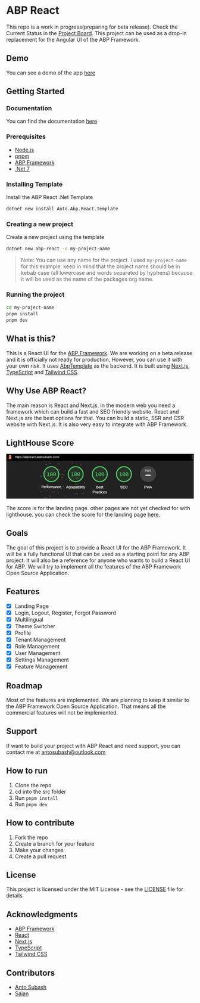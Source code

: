# ABP React

This repo is a work in progress(preparing for beta release). Check the Current Status in the [Project Board](https://github.com/users/antosubash/projects/2). This project can be used as a drop-in replacement for the Angular UI of the ABP Framework.

## Demo

You can see a demo of the app [here](https://abpreact.antosubash.com/)

## Getting Started

### Documentation

You can find the documentation [here](https://antosubash.github.io/AbpReact/)

### Prerequisites

- [Node.js](https://nodejs.org/en/)
- [pnpm](https://pnpm.js.org/en/installation)
- [ABP Framework](https://abp.io/)
- [.Net 7](https://dotnet.microsoft.com/download/dotnet/7.0)

### Installing Template

Install the ABP React .Net Template

```bash
dotnet new install Anto.Abp.React.Template
```

### Creating a new project

Create a new project using the template

```bash
dotnet new abp-react -o my-project-name
```

> Note: You can use any name for the project. I used `my-project-name` for this example. keep in mind that the project name should be in kebab case (all lowercase and words separated by hyphens) because it will be used as the name of the packages org name.

### Running the project

```bash
cd my-project-name
pnpm install
pnpm dev
```

## What is this?

This is a React UI for the [ABP Framework](https://abp.io/). We are working on a beta release and it is officially not ready for production, However, you can use it with your own risk. It uses [AbpTemplate](https://github.com/antosubash/AbpTemplate) as the backend. It is built using [Next.js](https://nextjs.org/), [TypeScript](https://www.typescriptlang.org/) and [Tailwind CSS](https://tailwindcss.com/).

## Why Use ABP React?

The main reason is React and Next.js. In the modern web you need a framework which can build a fast and SEO friendly website. React and Next.js are the best options for that. You can build a static, SSR and CSR website with Next.js. It is also very easy to integrate with ABP Framework.

## LightHouse Score

![Lighthouse Score](/images/lighthosescore.png)

The score is for the landing page. other pages are not yet checked for with lighthouse. you can check the score for the landing page [here](https://pagespeed.web.dev/report?url=https%3A%2F%2Fabpreact.antosubash.com%2F&form_factor=desktop).

## Goals

The goal of this project is to provide a React UI for the ABP Framework. It will be a fully functional UI that can be used as a starting point for any ABP project. It will also be a reference for anyone who wants to build a React UI for ABP. We will try to implement all the features of the ABP Framework Open Source Application.

## Features

- [x] Landing Page
- [x] Login, Logout, Register, Forgot Password
- [x] Multilingual
- [x] Theme Switcher
- [x] Profile
- [x] Tenant Management
- [x] Role Management
- [x] User Management
- [x] Settings Management
- [x] Feature Management

## Roadmap

Most of the features are implemented. We are planning to keep it similar to the ABP Framework Open Source Application. That means all the commercial features will not be implemented.

## Support

If want to build your project with ABP React and need support, you can contact me at [antosubash@outlook.com](mailto:antosubash@outlook.com)

## How to run

1. Clone the repo
2. cd into the src folder
3. Run `pnpm install`
4. Run `pnpm dev`

## How to contribute

1. Fork the repo
2. Create a branch for your feature
3. Make your changes
4. Create a pull request

## License

This project is licensed under the MIT License - see the [LICENSE](LICENSE) file for details

## Acknowledgments

- [ABP Framework](https://abp.io/)
- [React](https://reactjs.org/)
- [Next.js](https://nextjs.org/)
- [TypeScript](https://www.typescriptlang.org/)
- [Tailwind CSS](https://tailwindcss.com/)

## Contributors

- [Anto Subash](https://github.com/antosubash)
- [Sajan](https://github.com/sajanv88)
